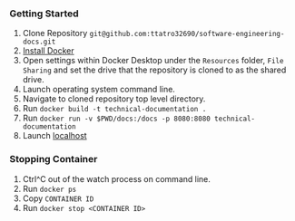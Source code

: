 ### Getting Started

1. Clone Repository `git@github.com:ttatro32690/software-engineering-docs.git`
2. [Install Docker](https://docs.docker.com/install/)
3. Open settings within Docker Desktop under the `Resources` folder, `File Sharing` and set the drive that the repository is cloned to as the shared drive.
4. Launch operating system command line.
5. Navigate to cloned repository top level directory.
6. Run `docker build -t technical-documentation .`
7. Run `docker run -v $PWD/docs:/docs -p 8080:8080 technical-documentation`
8. Launch [localhost](http://127.0.0.1:8080)

### Stopping Container

1. Ctrl^C out of the watch process on command line.
2. Run `docker ps`
3. Copy `CONTAINER ID`
3. Run `docker stop <CONTAINER ID>`